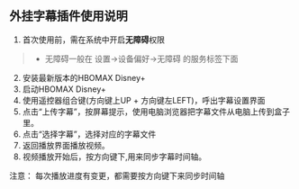 ## 外挂字幕插件使用说明

1. 首次使用前，需在系统中开启**无障碍**权限
> + 无障碍一般在 设置->设备偏好->无障碍 的服务标签下面
2. 安装最新版本的HBOMAX Disney+
3. 启动HBOMAX Disney+ 
4. 使用遥控器组合键(方向键上UP + 方向键左LEFT)，呼出字幕设置界面
5. 点击“上传字幕”，按屏幕提示，使用电脑浏览器把字幕文件从电脑上传到盒子里。
6. 点击“选择字幕”，选择对应的字幕文件 
7. 返回播放界面播放视频。
8. 视频播放开始后，按方向键下,用来同步字幕时间轴。

注意： 每次播放进度有变更，都需要按方向键下来同步时间轴
